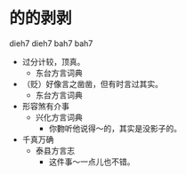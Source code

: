 





# 的的剥剥
dieh7 dieh7 bah7 bah7
+ 过分计较，顶真。
  * 东台方言词典
+ （贬）好像言之凿凿，但有时言过其实。
  * 东台方言词典
+ 形容煞有介事
  * 兴化方言词典
    - 你覅听他说得～的，其实是没影子的。
+ 千真万确
  * 泰县方言志
    - 这件事～一点儿也不错。
